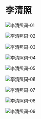李清照
===

![李清照词-01](./poetry/1.jpg)

![李清照词-02](./poetry/2.jpg)

![李清照词-03](./poetry/3.jpg)

![李清照词-04](./poetry/4.jpg)

![李清照词-05](./poetry/5.jpg)

![李清照词-06](./poetry/6.jpg)

![李清照词-07](./poetry/7.jpg)

![李清照词-08](./poetry/8.jpg)

![李清照词-09](./poetry/9.jpg)
